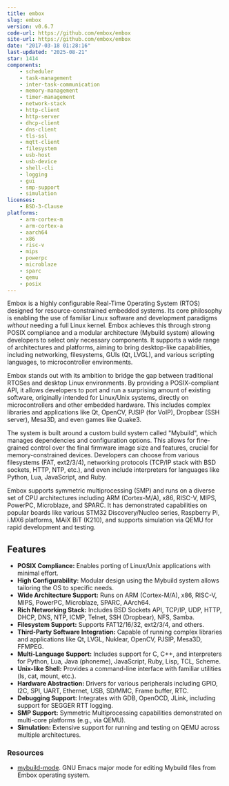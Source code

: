 ```yaml
---
title: embox
slug: embox
version: v0.6.7
code-url: https://github.com/embox/embox
site-url: https://github.com/embox/embox
date: "2017-03-18 01:28:16"
last-updated: "2025-08-21"
star: 1414
components:
    - scheduler
    - task-management
    - inter-task-communication
    - memory-management
    - timer-management
    - network-stack
    - http-client
    - http-server
    - dhcp-client
    - dns-client
    - tls-ssl
    - mqtt-client
    - filesystem
    - usb-host
    - usb-device
    - shell-cli
    - logging
    - gui
    - smp-support
    - simulation
licenses:
    - BSD-3-Clause
platforms:
    - arm-cortex-m
    - arm-cortex-a
    - aarch64
    - x86
    - risc-v
    - mips
    - powerpc
    - microblaze
    - sparc
    - qemu
    - posix
---
```

Embox is a highly configurable Real-Time Operating System (RTOS) designed for resource-constrained embedded systems. Its core philosophy is enabling the use of familiar Linux software and development paradigms *without* needing a full Linux kernel. Embox achieves this through strong POSIX compliance and a modular architecture (Mybuild system) allowing developers to select only necessary components. It supports a wide range of architectures and platforms, aiming to bring desktop-like capabilities, including networking, filesystems, GUIs (Qt, LVGL), and various scripting languages, to microcontroller environments.

<!--more-->

Embox stands out with its ambition to bridge the gap between traditional RTOSes and desktop Linux environments. By providing a POSIX-compliant API, it allows developers to port and run a surprising amount of existing software, originally intended for Linux/Unix systems, directly on microcontrollers and other embedded hardware. This includes complex libraries and applications like Qt, OpenCV, PJSIP (for VoIP), Dropbear (SSH server), Mesa3D, and even games like Quake3.

The system is built around a custom build system called "Mybuild", which manages dependencies and configuration options. This allows for fine-grained control over the final firmware image size and features, crucial for memory-constrained devices. Developers can choose from various filesystems (FAT, ext2/3/4), networking protocols (TCP/IP stack with BSD sockets, HTTP, NTP, etc.), and even include interpreters for languages like Python, Lua, JavaScript, and Ruby.

Embox supports symmetric multiprocessing (SMP) and runs on a diverse set of CPU architectures including ARM (Cortex-M/A), x86, RISC-V, MIPS, PowerPC, Microblaze, and SPARC. It has demonstrated capabilities on popular boards like various STM32 Discovery/Nucleo series, Raspberry Pi, i.MX6 platforms, MAiX BiT (K210), and supports simulation via QEMU for rapid development and testing.

## Features

-   **POSIX Compliance:** Enables porting of Linux/Unix applications with minimal effort.
-   **High Configurability:** Modular design using the Mybuild system allows tailoring the OS to specific needs.
-   **Wide Architecture Support:** Runs on ARM (Cortex-M/A), x86, RISC-V, MIPS, PowerPC, Microblaze, SPARC, AArch64.
-   **Rich Networking Stack:** Includes BSD Sockets API, TCP/IP, UDP, HTTP, DHCP, DNS, NTP, ICMP, Telnet, SSH (Dropbear), NFS, Samba.
-   **Filesystem Support:** Supports FAT12/16/32, ext2/3/4, and others.
-   **Third-Party Software Integration:** Capable of running complex libraries and applications like Qt, LVGL, Nuklear, OpenCV, PJSIP, Mesa3D, FFMPEG.
-   **Multi-Language Support:** Includes support for C, C++, and interpreters for Python, Lua, Java (phoneme), JavaScript, Ruby, Lisp, TCL, Scheme.
-   **Unix-like Shell:** Provides a command-line interface with familiar utilities (ls, cat, mount, etc.).
-   **Hardware Abstraction:** Drivers for various peripherals including GPIO, I2C, SPI, UART, Ethernet, USB, SD/MMC, Frame buffer, RTC.
-   **Debugging Support:** Integrates with GDB, OpenOCD, JLink, including support for SEGGER RTT logging.
-   **SMP Support:** Symmetric Multiprocessing capabilities demonstrated on multi-core platforms (e.g., via QEMU).
-   **Simulation:** Extensive support for running and testing on QEMU across multiple architectures.

### Resources
<!--github-projects-->
- [mybuild-mode](https://github.com/easimonenko/mybuild-mode). GNU Emacs major mode for editing Mybuild files from Embox operating system.
